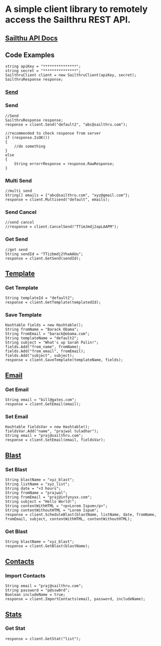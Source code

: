 # A simple client library to remotely access the Sailthru REST API.

## [Sailthu API Docs](http://docs.sailthru.com/)

## Code Examples
		
	string apiKey = "***************";
	string secret = "***************";
	SailthruClient client = new SailthruClient(apiKey, secret);
	SailthruResponse response;
	
### [Send](http://docs.sailthru.com/api/send)

### Send
	//Send
    SailthruResponse response;
    response = client.Send("default2", "abc@sailthru.com");
	
	//recommended to check response from server
	if (response.IsOK())
	{
		//do something
	}
    else
    {
        String errorrResponse = response.RawResponse;
    }
	
### Multi Send
	//multi send
	String[] emails = {"abc@sailthru.com", "xyz@gmail.com"};
	response = client.Multisend("default", emails);
	
### Send Cancel
	//send cancel
	//response = client.CancelSend("TTimJmdj2apLAAPM");

### Get Send
	//get send
	String sendId = "TTizbmdj2YheAAUu";
    response = client.GetSend(sendId);

## [Template](http://docs.sailthru.com/api/template)
### Get Template
	String templateId = "default2";
	response = client.GetTemplate(templatedId);
	
### Save Template
	Hashtable fields = new Hashtable();
	String fromName = "Barack Obama";
	String fromEmail = "barack@obama.com";
	String templateName = "default2";
	String subject = "What's up Sarah Palin!";
	fields.Add("from_name", fromName);
	fields.Add("from_email", fromEmail);
	fields.Add("subject", subject);
	response = client.SaveTemplate(templateName, fields);

## [Email](http://docs.sailthru.com/api/email)

### Get Email
	String email = "bill@gates.com";
	response = client.GetEmail(email);
	
### Set Email
	Hashtable fieldsVar = new Hashtable();	
	fieldsVar.Add("name", "prajwal tuladhar");
	String email = "praj@sailthru.com";
	response = client.SetEmail(email, fieldsVar);

## [Blast](http://docs.sailthru.com/api/blast)	

### Set Blast
	String blastName = "xyz_blast";
	String listName = "xyz_list";
	String date = "+3 hours";
	String fromName = "prajwal";
	String fromEmail = "praj@infynyxx.com";
	String subject = "Hello World!";
	String contentWithHTML = "<p>Lorem Ispum</p>";
	String contentWithoutHTML = "Lorem Ispum";
	response = client.ScheduleBlast(blastName, listName, date, fromName, fromEmail, subject, contentWithHTML, contentWithoutHTML);


### Get Blast
	String blastName = "xyz_blast";
    response = client.GetBlast(blastName);
	

## [Contacts](http://docs.sailthru.com/api/contacts)

### Import Contacts
	String email = "praj@sailthru.com";
	String password = "p@ssw0rd";
	Boolean includeName = true;
	response = client.ImportContacts(email, password, includeName);
	
## [Stats](http://docs.sailthru.com/api/stats)

### Get Stat
	response = client.GetStat("list");